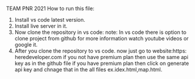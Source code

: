 TEAM PNR 2021
How to run this file:
1) Install vs code latest version.
2) Install live server in it.
3) Now clone the repository in vs code:
    note: In vs code there is option to clone project from github for more information watch youtube videos or google it.
4) After you clone the repository to vs code. now just go to website:https: heredeveloper.com if you not have premium plan then use the same api key as in the github file if you have premium plan then click on generate api key and chnage that in the all files ex.idex.html,map.html. 
